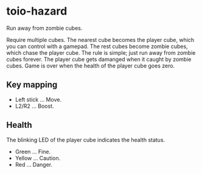 # toio-hazard

Run away from zombie cubes.

Require multiple cubes. The nearest cube becomes the player cube, which you can control with a gamepad.
The rest cubes become zombie cubes, which chase the player cube. The rule is simple; just run away from zombie cubes forever.
The player cube gets damanged when it caught by zombie cubes. Game is over when the health of the player cube goes zero.

## Key mapping

* Left stick    ... Move.
* L2/R2         ... Boost.

## Health

The blinking LED of the player cube indicates the health status.

* Green         ... Fine.
* Yellow        ... Caution.
* Red           ... Danger.
